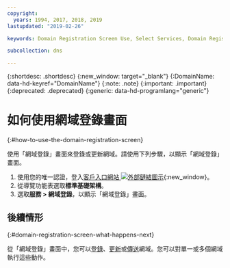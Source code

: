 ```yaml
---
copyright:
  years: 1994, 2017, 2018, 2019
lastupdated: "2019-02-26"

keywords: Domain Registration Screen Use, Select Services, Domain Registration screen

subcollection: dns

---
```


{:shortdesc: .shortdesc}
{:new_window: target="_blank"}
{:DomainName: data-hd-keyref="DomainName"}
{:note: .note}
{:important: .important}
{:deprecated: .deprecated}
{:generic: data-hd-programlang="generic"}

# 如何使用網域登錄畫面
{:#how-to-use-the-domain-registration-screen}

使用「網域登錄」畫面來登錄或更新網域。請使用下列步驟，以顯示「網域登錄」畫面。

1. 使用您的唯一認證，登入[客戶入口網站 ![外部鏈結圖示](../../icons/launch-glyph.svg "外部鏈結圖示")](https://{DomainName}/){:new_window}。
1. 從導覽功能表選取**標準基礎架構**。
1. 選取**服務 > 網域登錄**，以顯示「網域登錄」畫面。

## 後續情形
{:#domain-registration-screen-what-happens-next}

從「網域登錄」畫面中，您可以[登錄](/docs/infrastructure/dns?topic=dns-register-a-new-domain)、[更新](/docs/infrastructure/dns?topic=dns-renew-an-existing-domain)或[傳送](/docs/infrastructure/dns?topic=dns-transfer-an-existing-domain-to-ibm-cloud)網域。您可以對單一或多個網域執行這些動作。
